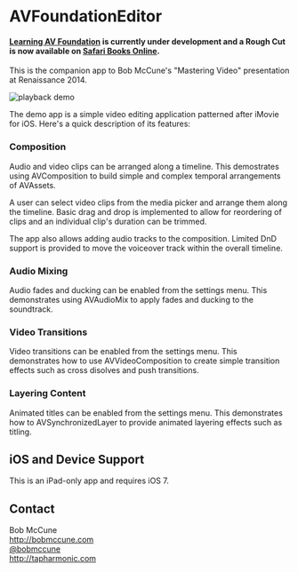 # AVFoundationEditor

#### <a href="http://www.bobmccune.com/2013/11/08/learning-av-foundation-book-in-development/">Learning AV Foundation</a> is currently under development and a Rough Cut is now available on <a href="http://my.safaribooksonline.com/book/web-applications-and-services/9780133563856">Safari Books Online</a>.

This is the companion app to Bob McCune's "Mastering Video" presentation at Renaissance 2014.

![playback demo](https://raw.github.com/tapharmonic/AVFoundationEditor/master/ScreenShots/AVFoundationEditor.jpg)

The demo app is a simple video editing application patterned after iMovie for iOS.  Here's a quick description of its features:

### Composition ###
Audio and video clips can be arranged along a timeline.  This demostrates using AVComposition to build simple and complex temporal arrangements of AVAssets.

A user can select video clips from the media picker and arrange them along the timeline.  Basic drag and drop is implemented to allow for reordering of clips and an individual clip's duration can be trimmed.

The app also allows adding audio tracks to the composition.  Limited DnD support is provided to move the voiceover track within the overall timeline.

### Audio Mixing ###
Audio fades and ducking can be enabled from the settings menu.  This demonstrates using AVAudioMix to apply fades and ducking to the soundtrack.

### Video Transitions ###
Video transitions can be enabled from the settings menu.  This demonstrates how to use AVVideoComposition to create simple transition effects such as cross disolves and push transitions.

### Layering Content ###
Animated titles can be enabled from the settings menu.  This demonstrates how to AVSynchronizedLayer to provide animated layering effects such as titling.


## iOS and Device Support ##
This is an iPad-only app and requires iOS 7.


## Contact ##

Bob McCune<br/>
http://bobmccune.com<br/>
<a href="https://twitter.com/bobmccune">@bobmccune</a><br/>
http://tapharmonic.com<br/>
